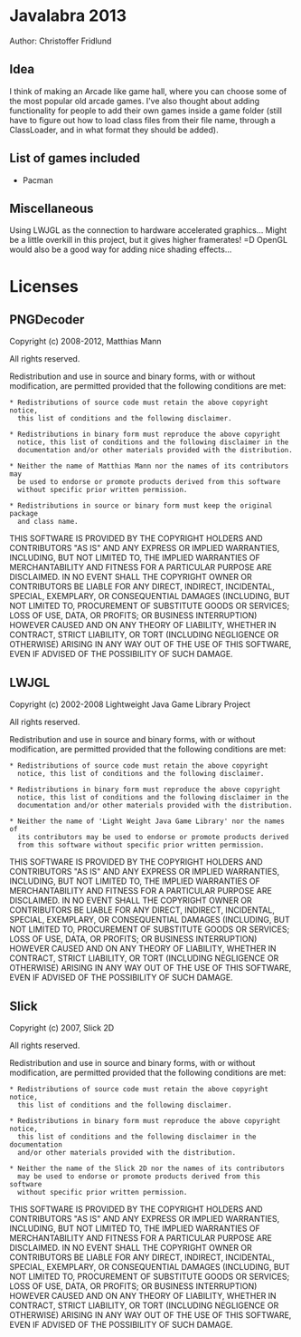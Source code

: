 Javalabra 2013
==============

Author: Christoffer Fridlund

Idea
----

I think of making an Arcade like game hall, where you can choose some of the most popular old arcade games. I've also thought about adding functionality for people to add their own games inside a game folder (still have to figure out how to load class files from their file name, through a ClassLoader, and in what format they should be added).




List of games included
----------------------
  * Pacman





Miscellaneous
------------

Using LWJGL as the connection to hardware accelerated graphics... Might be a little overkill in this project, but it gives higher framerates! =D OpenGL would also be a good way for adding nice shading effects...





Licenses
========

PNGDecoder
----------
Copyright (c) 2008-2012, Matthias Mann

All rights reserved.

Redistribution and use in source and binary forms, with or without
modification, are permitted provided that the following conditions are met:

	* Redistributions of source code must retain the above copyright notice,
	  this list of conditions and the following disclaimer.
      
	* Redistributions in binary form must reproduce the above copyright
	  notice, this list of conditions and the following disclaimer in the
	  documentation and/or other materials provided with the distribution.
      
	* Neither the name of Matthias Mann nor the names of its contributors may
	  be used to endorse or promote products derived from this software
	  without specific prior written permission.
      
	* Redistributions in source or binary form must keep the original package
	  and class name.

THIS SOFTWARE IS PROVIDED BY THE COPYRIGHT HOLDERS AND CONTRIBUTORS
"AS IS" AND ANY EXPRESS OR IMPLIED WARRANTIES, INCLUDING, BUT NOT
LIMITED TO, THE IMPLIED WARRANTIES OF MERCHANTABILITY AND FITNESS FOR
A PARTICULAR PURPOSE ARE DISCLAIMED. IN NO EVENT SHALL THE COPYRIGHT OWNER OR
CONTRIBUTORS BE LIABLE FOR ANY DIRECT, INDIRECT, INCIDENTAL, SPECIAL,
EXEMPLARY, OR CONSEQUENTIAL DAMAGES (INCLUDING, BUT NOT LIMITED TO,
PROCUREMENT OF SUBSTITUTE GOODS OR SERVICES; LOSS OF USE, DATA, OR
PROFITS; OR BUSINESS INTERRUPTION) HOWEVER CAUSED AND ON ANY THEORY OF
LIABILITY, WHETHER IN CONTRACT, STRICT LIABILITY, OR TORT (INCLUDING
NEGLIGENCE OR OTHERWISE) ARISING IN ANY WAY OUT OF THE USE OF THIS
SOFTWARE, EVEN IF ADVISED OF THE POSSIBILITY OF SUCH DAMAGE.




LWJGL
-----
Copyright (c) 2002-2008 Lightweight Java Game Library Project

All rights reserved.

Redistribution and use in source and binary forms, with or without
modification, are permitted provided that the following conditions are 
met:

	* Redistributions of source code must retain the above copyright 
	  notice, this list of conditions and the following disclaimer.

	* Redistributions in binary form must reproduce the above copyright
	  notice, this list of conditions and the following disclaimer in the
	  documentation and/or other materials provided with the distribution.

	* Neither the name of 'Light Weight Java Game Library' nor the names of 
	  its contributors may be used to endorse or promote products derived 
	  from this software without specific prior written permission.

THIS SOFTWARE IS PROVIDED BY THE COPYRIGHT HOLDERS AND CONTRIBUTORS
"AS IS" AND ANY EXPRESS OR IMPLIED WARRANTIES, INCLUDING, BUT NOT LIMITED
TO, THE IMPLIED WARRANTIES OF MERCHANTABILITY AND FITNESS FOR A PARTICULAR
PURPOSE ARE DISCLAIMED. IN NO EVENT SHALL THE COPYRIGHT OWNER OR 
CONTRIBUTORS BE LIABLE FOR ANY DIRECT, INDIRECT, INCIDENTAL, SPECIAL, 
EXEMPLARY, OR CONSEQUENTIAL DAMAGES (INCLUDING, BUT NOT LIMITED TO, 
PROCUREMENT OF SUBSTITUTE GOODS OR SERVICES; LOSS OF USE, DATA, OR 
PROFITS; OR BUSINESS INTERRUPTION) HOWEVER CAUSED AND ON ANY THEORY OF
LIABILITY, WHETHER IN CONTRACT, STRICT LIABILITY, OR TORT (INCLUDING 
NEGLIGENCE OR OTHERWISE) ARISING IN ANY WAY OUT OF THE USE OF THIS
SOFTWARE, EVEN IF ADVISED OF THE POSSIBILITY OF SUCH DAMAGE.



Slick
-----
Copyright (c) 2007, Slick 2D

All rights reserved.

Redistribution and use in source and binary forms, with or without
modification, are permitted provided that the following conditions are met:

	* Redistributions of source code must retain the above copyright notice,
	  this list of conditions and the following disclaimer.
	  
	* Redistributions in binary form must reproduce the above copyright notice,
	  this list of conditions and the following disclaimer in the documentation
	  and/or other materials provided with the distribution.
	  
	* Neither the name of the Slick 2D nor the names of its contributors
	  may be used to endorse or promote products derived from this software
	  without specific prior written permission.

THIS SOFTWARE IS PROVIDED BY THE COPYRIGHT HOLDERS AND CONTRIBUTORS
"AS IS" AND ANY EXPRESS OR IMPLIED WARRANTIES, INCLUDING, BUT NOT LIMITED TO,
THE IMPLIED WARRANTIES OF MERCHANTABILITY AND FITNESS FOR A PARTICULAR PURPOSE
ARE DISCLAIMED. IN NO EVENT SHALL THE COPYRIGHT OWNER OR CONTRIBUTORS BE LIABLE
FOR ANY DIRECT, INDIRECT, INCIDENTAL, SPECIAL, EXEMPLARY, OR CONSEQUENTIAL
DAMAGES (INCLUDING, BUT NOT LIMITED TO, PROCUREMENT OF SUBSTITUTE GOODS OR
SERVICES; LOSS OF USE, DATA, OR PROFITS; OR BUSINESS INTERRUPTION) HOWEVER
CAUSED AND ON ANY THEORY OF LIABILITY, WHETHER IN CONTRACT, STRICT LIABILITY,
OR TORT (INCLUDING NEGLIGENCE OR OTHERWISE) ARISING IN ANY WAY OUT OF THE USE
OF THIS SOFTWARE, EVEN IF ADVISED OF THE POSSIBILITY OF SUCH DAMAGE.

